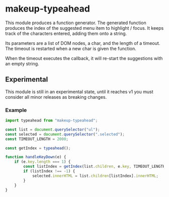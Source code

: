 # makeup-typeahead

This module produces a function generator. The generated function produces the index of the suggested menu item to highlight / focus. It keeps track of the characters entered, adding them onto a string.

Its parameters are a list of DOM nodes, a char, and the length of a timeout. The timeout is restarted when a new char is given the function.

When the timeout executes the callback, it will re-start the suggestions with an empty string.

## Experimental

This module is still in an experimental state, until it reaches v1 you must consider all minor releases as breaking changes.

### Example

```js
import typeahead from "makeup-typeahead";

const list = document.querySelector("ul");
const selected = document.querySelector(".selected");
const TIMEOUT_LENGTH = 2000;

const getIndex = typeahead();

function handleKeyDown(e) {
    if (e.key.length === 1) {
        const listIndex = getIndex(list.children, e.key, TIMEOUT_LENGTH);
        if (listIndex !== -1) {
            selected.innerHTML = list.children[listIndex].innerHTML;
        }
    }
}
```
